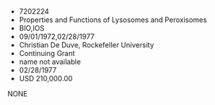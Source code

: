 * 7202224
* Properties and Functions of Lysosomes and Peroxisomes
* BIO,IOS
* 09/01/1972,02/28/1977
* Christian De Duve, Rockefeller University
* Continuing Grant
*   name not available
* 02/28/1977
* USD 210,000.00

NONE
